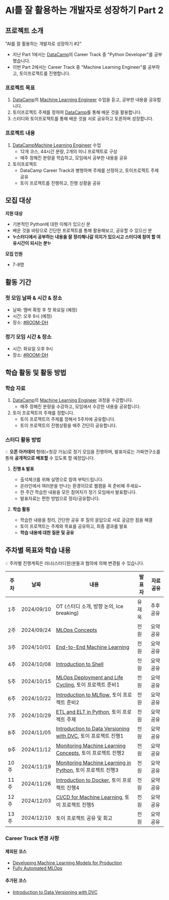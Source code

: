 # AI를 잘 활용하는 개발자로 성장하기 Part 2
## 프로젝트 소개
"AI를 잘 활용하는 개발자로 성장하기 #2"
- 지난 Part 1에서는 [DataCamp](https://app.datacamp.com)의 Career Track 중 "Python Developer"를 공부했습니다.
- 이번 Part 2에서는 Career Track 중 "Machine Learning Engineer"를 공부하고, 토이프로젝트를 진행합니다.

### 프로젝트 목표
1. [DataCamp](https://app.datacamp.com)의 [Machine Learning Engineer](https://app.datacamp.com/learn/career-tracks/machine-learning-engineer) 수업을 듣고, 공부한 내용을 공유합니다.
2. 토이프로젝트 주제를 정하여 [DataCamp](https://app.datacamp.com)를 통해 배운 것을 활용합니다.
3. 스터디와 토이프로젝트를 통해 배운 것을 서로 공유하고 토론하며 성장합니다.

### 프로젝트 내용
1. [DataCamp](https://app.datacamp.com)[Machine Learning Engineer](https://app.datacamp.com/learn/career-tracks/machine-learning-engineer) 수업
    - 12개 코스, 44시간 분량, 2개의 미니 프로젝트로 구성
    - 매주 정해진 분량을 학습하고, 모임에서 공부한 내용을 공유
2. 토이프로젝트
    - DataCamp Career Track과 병행하며 주제를 선정하고, 토이프로젝트 주제 공유
    - 토이 프로젝트를 진행하고, 진행 상황을 공유 

## 모집 대상

**지원 대상**
- 기본적인 Python에 대한 이해가 있으신 분
- 배운 것을 바탕으로 간단한 프로젝트를 통해 활용해보고, 공유할 수 있으신 분
- **✨스터디에서 공부하는 내용을 잘 정리해나갈 의지가 있으시고 스터디에 참여 할 여유시간이 되시는 분✨**

**모집 인원**
- 7-8명

## 활동 기간
### 첫 모임 날짜 & 시간 & 장소
- 날짜: 멤버 확정 후 첫 화요일 (예정)
- 시간: 오후 9시 (예정)
- 장소: [#ROOM-DH](https://discord.gg/EPurkHVtp2)

### 정기 모임 시간 & 장소

- 시간: 화요일 오후 9시
- 장소: [#ROOM-DH](https://discord.gg/EPurkHVtp2)

## 학습 활동 및 활동 방법
### 학습 자료
1. [DataCamp](https://app.datacamp.com)의 [Machine Learning Engineer](https://app.datacamp.com/learn/career-tracks/machine-learning-engineer) 과정을 수강합니다.
	- 매주 정해진 분량을 수강하고, 모임에서 수강한 내용을 공유합니다. 
2. 토이 프로젝트의 주제를 정합니다.
	- 토이 프로젝트의 주제를 정해서 5주차에 공유합니다.
	- 토이 프로젝트의 진행상황을 매주 간단히 공유합니다.

### 스터디 활동 방법
💡 **오픈 아카데미** 형태(=청강 가능)로 정기 모임을 진행하며, 발표자료는 가짜연구소를 통해 **공개적으로 배포할** 수 있도록 할 예정입니다.
    
1. **진행 & 발표**
    - 출석체크를 위해 실명으로 참여 부탁드립니다.
    - 온라인에서 여러분을 만나는 환경이므로 웹캠을 꼭 준비해 주세요~
    - 한 주간 학습한 내용을 모든 참여자가 정기 모임에서 발표합니다.
    - 발표자료는 편한 방법으로 정리/공유합니다.
    
2. **학습 활동**
    - 학습한 내용을 정리, 간단한 공유 후 질의 응답으로 서로 궁금한 점을 해결
    - 토이 프로젝트는 주제와 목표를 공유하고, 최종 결과를 발표
    - **학습 내용에 대한 질문 및 공유**

## 주차별 목표와 학습 내용
💡 주차별 진행계획은 러너(스터디원)분들과 협의에 의해 변경될 수 있습니다.

| 주차 | 날짜 | 내용 | 발표자 | 자료공유 |
| - | - | - | - | - |
| 1주 | 2024/09/10 | OT (스터디 소개, 방향 논의, Ice breaking) | 유재욱 | 추후공유 |
| 2주 | 2024/09/24 | [MLOps Concepts](https://app.datacamp.com/learn/courses/mlops-concepts) | 전원 | 요약공유 |
| 3주 | 2024/10/01 | [End-to-End Machine Learning](https://app.datacamp.com/learn/courses/end-to-end-machine-learning) | 전원 | 요약공유 |
| 4주 | 2024/10/08 | [Introduction to Shell](https://app.datacamp.com/learn/courses/introduction-to-shell) | 전원 | 요약공유 |
| 5주 | 2024/10/15 | [MLOps Deployment and Life Cycling](https://app.datacamp.com/learn/courses/mlops-deployment-and-life-cycling), 토이 프로젝트 준비1 | 전원 | 요약공유 |
| 6주 | 2024/10/22 | [Introduction to MLflow](https://app.datacamp.com/learn/courses/introduction-to-mlflow), 토이 프로젝트 준비2 | 전원 | 요약공유 |
| 7주 | 2024/10/29 | [ETL and ELT in Python](https://app.datacamp.com/learn/courses/etl-and-elt-in-python), 토이 프로젝트 주제 | 전원 | 요약공유 |
| 8주 | 2024/11/05 | [Introduction to Data Versioning with DVC](https://app.datacamp.com/learn/courses/introduction-to-data-versioning-with-dvc), 토이 프로젝트 진행1 | 전원 | 요약공유 |
| 9주 | 2024/11/12 | [Monitoring Machine Learning Concepts](https://app.datacamp.com/learn/courses/monitoring-machine-learning-concepts), 토이 프로젝트 진행2 | 전원 | 요약공유 |
| 10주 | 2024/11/19 | [Monitoring Machine Learning in Python](https://app.datacamp.com/learn/courses/monitoring-machine-learning-in-python), 토이 프로젝트 진행3 | 전원 | 요약공유 |
| 11주 | 2024/11/26 | [Introduction to Docker](https://app.datacamp.com/learn/courses/introduction-to-docker), 토이 프로젝트 진행4 | 전원 | 요약공유 |
| 12주 | 2024/12/03 | [CI/CD for Machine Learning](https://app.datacamp.com/learn/courses/cicd-for-machine-learning), 토이 프로젝트 진행5 | 전원 | 요약공유 |
| 13주 | 2024/12/10 | 토이 프로젝트 공유 및 회고 | 전원 | 요약공유 |

### Career Track 변경 사항 
#### 제외된 코스
- [Developing Machine Learning Models for Production](https://app.datacamp.com/learn/courses/developing-machine-learning-models-for-production)
- [Fully Automated MLOps](https://app.datacamp.com/learn/courses/fully-automated-mlops)
#### 추가된 코스
- [Introduction to Data Versioning with DVC](https://app.datacamp.com/learn/courses/introduction-to-data-versioning-with-dvc)
